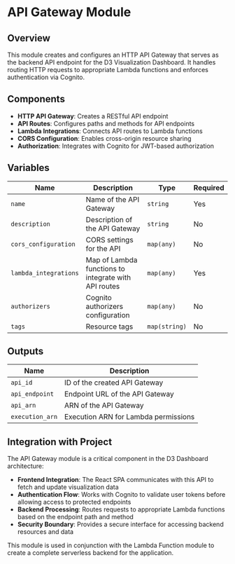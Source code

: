 # API Gateway Module

## Overview

This module creates and configures an HTTP API Gateway that serves as the backend API endpoint for the D3 Visualization Dashboard. It handles routing HTTP requests to appropriate Lambda functions and enforces authentication via Cognito.

## Components

- **HTTP API Gateway**: Creates a RESTful API endpoint
- **API Routes**: Configures paths and methods for API endpoints
- **Lambda Integrations**: Connects API routes to Lambda functions
- **CORS Configuration**: Enables cross-origin resource sharing
- **Authorization**: Integrates with Cognito for JWT-based authorization

## Variables

| Name | Description | Type | Required |
|------|-------------|------|----------|
| `name` | Name of the API Gateway | `string` | Yes |
| `description` | Description of the API Gateway | `string` | No |
| `cors_configuration` | CORS settings for the API | `map(any)` | No |
| `lambda_integrations` | Map of Lambda functions to integrate with API routes | `map(any)` | Yes |
| `authorizers` | Cognito authorizers configuration | `map(any)` | No |
| `tags` | Resource tags | `map(string)` | No |

## Outputs

| Name | Description |
|------|-------------|
| `api_id` | ID of the created API Gateway |
| `api_endpoint` | Endpoint URL of the API Gateway |
| `api_arn` | ARN of the API Gateway |
| `execution_arn` | Execution ARN for Lambda permissions |

## Integration with Project

The API Gateway module is a critical component in the D3 Dashboard architecture:

- **Frontend Integration**: The React SPA communicates with this API to fetch and update visualization data
- **Authentication Flow**: Works with Cognito to validate user tokens before allowing access to protected endpoints
- **Backend Processing**: Routes requests to appropriate Lambda functions based on the endpoint path and method
- **Security Boundary**: Provides a secure interface for accessing backend resources and data

This module is used in conjunction with the Lambda Function module to create a complete serverless backend for the application.
